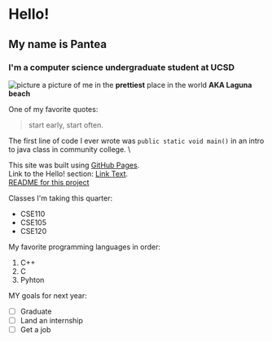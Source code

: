# Hello!
## My name is Pantea
### I'm a computer science undergraduate student at UCSD
![picture ](IMG_3294.HEIC) 
a picture of me in the **prettiest** place in the world **AKA Laguna beach**

One of my favorite quotes:
> start early, start often.

The first line of code I ever wrote was `public static void main()` in an intro to java class in community college. \

This site was built using [GitHub Pages](https://pages.github.com/).\
Link to the Hello! section: [Link Text](#Hello!).\
[README for this project](README.md)

Classes I'm taking this quarter:
* CSE110
* CSE105
* CSE120

My favorite programming languages in order: 
1. C++
2. C
3. Pyhton

MY goals for next year:
 - [ ] Graduate
 - [ ] Land an internship
 - [ ] Get a job
